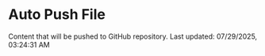 # Auto Push File

Content that will be pushed to GitHub repository.
Last updated: 07/29/2025, 03:24:31 AM